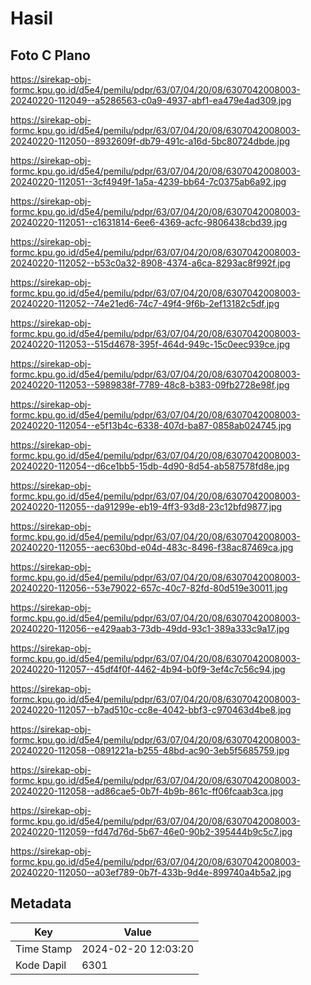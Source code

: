 # Hasil

## Foto C Plano

https://sirekap-obj-formc.kpu.go.id/d5e4/pemilu/pdpr/63/07/04/20/08/6307042008003-20240220-112049--a5286563-c0a9-4937-abf1-ea479e4ad309.jpg

https://sirekap-obj-formc.kpu.go.id/d5e4/pemilu/pdpr/63/07/04/20/08/6307042008003-20240220-112050--8932609f-db79-491c-a16d-5bc80724dbde.jpg

https://sirekap-obj-formc.kpu.go.id/d5e4/pemilu/pdpr/63/07/04/20/08/6307042008003-20240220-112051--3cf4949f-1a5a-4239-bb64-7c0375ab6a92.jpg

https://sirekap-obj-formc.kpu.go.id/d5e4/pemilu/pdpr/63/07/04/20/08/6307042008003-20240220-112051--c1631814-6ee6-4369-acfc-9806438cbd39.jpg

https://sirekap-obj-formc.kpu.go.id/d5e4/pemilu/pdpr/63/07/04/20/08/6307042008003-20240220-112052--b53c0a32-8908-4374-a6ca-8293ac8f992f.jpg

https://sirekap-obj-formc.kpu.go.id/d5e4/pemilu/pdpr/63/07/04/20/08/6307042008003-20240220-112052--74e21ed6-74c7-49f4-9f6b-2ef13182c5df.jpg

https://sirekap-obj-formc.kpu.go.id/d5e4/pemilu/pdpr/63/07/04/20/08/6307042008003-20240220-112053--515d4678-395f-464d-949c-15c0eec939ce.jpg

https://sirekap-obj-formc.kpu.go.id/d5e4/pemilu/pdpr/63/07/04/20/08/6307042008003-20240220-112053--5989838f-7789-48c8-b383-09fb2728e98f.jpg

https://sirekap-obj-formc.kpu.go.id/d5e4/pemilu/pdpr/63/07/04/20/08/6307042008003-20240220-112054--e5f13b4c-6338-407d-ba87-0858ab024745.jpg

https://sirekap-obj-formc.kpu.go.id/d5e4/pemilu/pdpr/63/07/04/20/08/6307042008003-20240220-112054--d6ce1bb5-15db-4d90-8d54-ab587578fd8e.jpg

https://sirekap-obj-formc.kpu.go.id/d5e4/pemilu/pdpr/63/07/04/20/08/6307042008003-20240220-112055--da91299e-eb19-4ff3-93d8-23c12bfd9877.jpg

https://sirekap-obj-formc.kpu.go.id/d5e4/pemilu/pdpr/63/07/04/20/08/6307042008003-20240220-112055--aec630bd-e04d-483c-8496-f38ac87469ca.jpg

https://sirekap-obj-formc.kpu.go.id/d5e4/pemilu/pdpr/63/07/04/20/08/6307042008003-20240220-112056--53e79022-657c-40c7-82fd-80d519e30011.jpg

https://sirekap-obj-formc.kpu.go.id/d5e4/pemilu/pdpr/63/07/04/20/08/6307042008003-20240220-112056--e429aab3-73db-49dd-93c1-389a333c9a17.jpg

https://sirekap-obj-formc.kpu.go.id/d5e4/pemilu/pdpr/63/07/04/20/08/6307042008003-20240220-112057--45df4f0f-4462-4b94-b0f9-3ef4c7c56c94.jpg

https://sirekap-obj-formc.kpu.go.id/d5e4/pemilu/pdpr/63/07/04/20/08/6307042008003-20240220-112057--b7ad510c-cc8e-4042-bbf3-c970463d4be8.jpg

https://sirekap-obj-formc.kpu.go.id/d5e4/pemilu/pdpr/63/07/04/20/08/6307042008003-20240220-112058--0891221a-b255-48bd-ac90-3eb5f5685759.jpg

https://sirekap-obj-formc.kpu.go.id/d5e4/pemilu/pdpr/63/07/04/20/08/6307042008003-20240220-112058--ad86cae5-0b7f-4b9b-861c-ff06fcaab3ca.jpg

https://sirekap-obj-formc.kpu.go.id/d5e4/pemilu/pdpr/63/07/04/20/08/6307042008003-20240220-112059--fd47d76d-5b67-46e0-90b2-395444b9c5c7.jpg

https://sirekap-obj-formc.kpu.go.id/d5e4/pemilu/pdpr/63/07/04/20/08/6307042008003-20240220-112050--a03ef789-0b7f-433b-9d4e-899740a4b5a2.jpg


## Metadata

| Key        | Value               |
| ---------- | ------------------- |
| Time Stamp | 2024-02-20 12:03:20 |
| Kode Dapil | 6301                |



